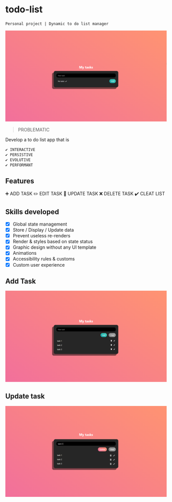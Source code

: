 # todo-list

    Personal project | Dynamic to do list manager

<kbd>![Visuel](./todo-list-1.png)</kbd>

> PROBLEMATIC

Develop a to do list app that is

    ✔ INTERACTIVE
    ✔ PERSISTIVE
    ✔ EVOLUTIVE
    ✔ PERFORMANT

## Features

:heavy_plus_sign: ADD TASK
:pencil2: EDIT TASK
:arrows_counterclockwise: UPDATE TASK
:x: DELETE TASK
:heavy_check_mark: CLEAT LIST

## Skills developed

- [x] Global state management
- [x] Store / Display / Update data
- [x] Prevent useless re-renders
- [x] Render & styles based on state status
- [x] Graphic design without any UI template
- [x] Animations
- [x] Accessibility rules & customs
- [x] Custom user experience

## Add Task

<kbd>![Visuel](./todo-list-2.png)</kbd>

## Update task

<kbd>![Visuel](./todo-list-3.png)</kbd>
